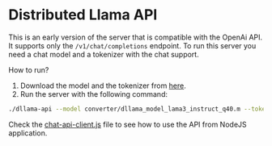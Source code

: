 # Distributed Llama API

This is an early version of the server that is compatible with the OpenAi API. It supports only the `/v1/chat/completions` endpoint. To run this server you need a chat model and a tokenizer with the chat support.

How to run?

1. Download the model and the tokenizer from [here](https://huggingface.co/b4rtaz/Llama-3-8B-Q40-Instruct-Distributed-Llama).
2. Run the server with the following command:
```bash
./dllama-api --model converter/dllama_model_lama3_instruct_q40.m --tokenizer converter/dllama_tokenizer_llama3.t --weights-float-type q40 --buffer-float-type q80 --nthreads 4
```

Check the [chat-api-client.js](../../../examples/chat-api-client.js) file to see how to use the API from NodeJS application.
